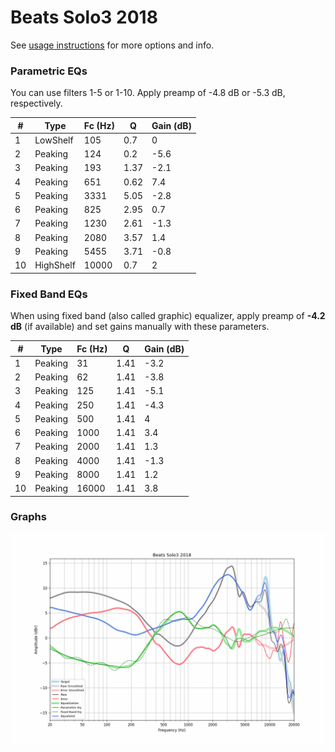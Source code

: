 # Beats Solo3 2018
See [usage instructions](https://github.com/jaakkopasanen/AutoEq#usage) for more options and info.

### Parametric EQs
You can use filters 1-5 or 1-10. Apply preamp of -4.8 dB or -5.3 dB, respectively.

|   # | Type      |   Fc (Hz) |    Q |   Gain (dB) |
|-----|-----------|-----------|------|-------------|
|   1 | LowShelf  |       105 | 0.7  |         0   |
|   2 | Peaking   |       124 | 0.2  |        -5.6 |
|   3 | Peaking   |       193 | 1.37 |        -2.1 |
|   4 | Peaking   |       651 | 0.62 |         7.4 |
|   5 | Peaking   |      3331 | 5.05 |        -2.8 |
|   6 | Peaking   |       825 | 2.95 |         0.7 |
|   7 | Peaking   |      1230 | 2.61 |        -1.3 |
|   8 | Peaking   |      2080 | 3.57 |         1.4 |
|   9 | Peaking   |      5455 | 3.71 |        -0.8 |
|  10 | HighShelf |     10000 | 0.7  |         2   |

### Fixed Band EQs
When using fixed band (also called graphic) equalizer, apply preamp of **-4.2 dB** (if available) and set gains manually with these parameters.

|   # | Type    |   Fc (Hz) |    Q |   Gain (dB) |
|-----|---------|-----------|------|-------------|
|   1 | Peaking |        31 | 1.41 |        -3.2 |
|   2 | Peaking |        62 | 1.41 |        -3.8 |
|   3 | Peaking |       125 | 1.41 |        -5.1 |
|   4 | Peaking |       250 | 1.41 |        -4.3 |
|   5 | Peaking |       500 | 1.41 |         4   |
|   6 | Peaking |      1000 | 1.41 |         3.4 |
|   7 | Peaking |      2000 | 1.41 |         1.3 |
|   8 | Peaking |      4000 | 1.41 |        -1.3 |
|   9 | Peaking |      8000 | 1.41 |         1.2 |
|  10 | Peaking |     16000 | 1.41 |         3.8 |

### Graphs
![](./Beats%20Solo3%202018.png)
